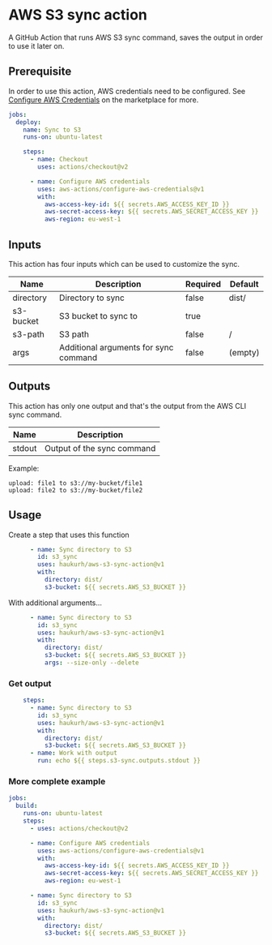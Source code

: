 # AWS S3 sync action

A GitHub Action that runs AWS S3 sync command, saves the output in order to use it later on.

## Prerequisite

In order to use this action, AWS credentials need to be configured. See 
[Configure AWS Credentials](https://github.com/marketplace/actions/configure-aws-credentials-action-for-github-actions) 
on the marketplace for more.

```yaml
jobs:
  deploy:
    name: Sync to S3
    runs-on: ubuntu-latest

    steps:
      - name: Checkout
        uses: actions/checkout@v2

      - name: Configure AWS credentials
        uses: aws-actions/configure-aws-credentials@v1
        with:
          aws-access-key-id: ${{ secrets.AWS_ACCESS_KEY_ID }}
          aws-secret-access-key: ${{ secrets.AWS_SECRET_ACCESS_KEY }}
          aws-region: eu-west-1
```

## Inputs

This action has four inputs which can be used to customize the sync.

| Name      | Description                           | Required | Default |
|-----------|---------------------------------------|----------|---------|
| directory | Directory to sync                     | false    | dist/   |
| s3-bucket | S3 bucket to sync to                  | true     |         |
| s3-path   | S3 path                               | false    | /       |
| args      | Additional arguments for sync command | false    | (empty) |

## Outputs

This action has only one output and that's the output from the AWS CLI sync command. 

| Name   | Description                |
|--------|----------------------------|
| stdout | Output of the sync command |

Example:
```shell
upload: file1 to s3://my-bucket/file1
upload: file2 to s3://my-bucket/file2
```

## Usage

Create a step that uses this function

```yaml
      - name: Sync directory to S3
        id: s3_sync
        uses: haukurh/aws-s3-sync-action@v1
        with:
          directory: dist/
          s3-bucket: ${{ secrets.AWS_S3_BUCKET }}
```

With additional arguments...

```yaml
      - name: Sync directory to S3
        id: s3_sync
        uses: haukurh/aws-s3-sync-action@v1
        with:
          directory: dist/
          s3-bucket: ${{ secrets.AWS_S3_BUCKET }}
          args: --size-only --delete
```

### Get output

```yaml
    steps:
      - name: Sync directory to S3
        id: s3_sync
        uses: haukurh/aws-s3-sync-action@v1
        with:
          directory: dist/
          s3-bucket: ${{ secrets.AWS_S3_BUCKET }}
      - name: Work with output
        run: echo ${{ steps.s3-sync.outputs.stdout }}
```

### More complete example

```yaml
jobs:
  build:
    runs-on: ubuntu-latest
    steps:
      - uses: actions/checkout@v2

      - name: Configure AWS credentials
        uses: aws-actions/configure-aws-credentials@v1
        with:
          aws-access-key-id: ${{ secrets.AWS_ACCESS_KEY_ID }}
          aws-secret-access-key: ${{ secrets.AWS_SECRET_ACCESS_KEY }}
          aws-region: eu-west-1

      - name: Sync directory to S3
        id: s3_sync
        uses: haukurh/aws-s3-sync-action@v1
        with:
          directory: dist/
          s3-bucket: ${{ secrets.AWS_S3_BUCKET }}
```
